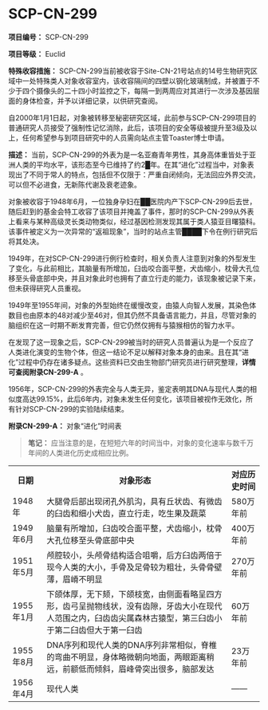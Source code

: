 # SCP-CN-299

**项目编号：** SCP-CN-299

**项目等级：** Euclid

**特殊收容措施：** SCP-CN-299当前被收容于Site-CN-21号站点的14号生物研究区域中一处特殊类人对象收容室内，该收容隔间的四壁以钢化玻璃制成，并被置于不少于四个摄像头的二十四小时监控之下，每隔一到两周应对其进行一次涉及基因层面的身体检查，并予以详细记录，以供研究查阅。

自2000年1月1日起，对象被转移至秘密研究区域，此前参与SCP-CN-299项目的普通研究人员接受了强制性记忆消除，此后，该项目的安全等级被提升至3级及以上，任何希望参与到项目研究中的人员需向站点主管Toaster博士申请。

**描述：** 当前，SCP-CN-299的外表为是一名亚裔青年男性，其身高体重皆处于亚洲人类的平均水平，该形态至今已维持了约2█年。在其“进化”过程当中，对象表现出了不同于常人的特点，包括但不仅限于：严重自闭倾向，无法回应外界交流，可以但不必进食，无新陈代谢及衰老迹象。

对象被收容于1948年6月，一位独身孕妇在██医院内产下SCP-CN-299后去世，随后赶到的基金会特工收容了该项目并掩盖了事件，那时的SCP-CN-299从外表上看来与某种高级灵长类动物类似，经过基因检测发现其属于类人猿亚目曙猿科。该事件被定义为一次异常的“返祖现象”，当时的站点主管████下令在例行研究后将其处决。

1949年，在对SCP-CN-299进行例行检查时，相关负责人注意到对象的外型发生了变化，与此前相比，其脑量有所增加，臼齿咬合面平整，犬齿缩小，枕骨大孔位移至头骨底部中央，并且对象此时也拥有了直立行走的能力，该现象被记录下来，但未获得研究人员重视。

1949年至1955年间，对象的外型始终在缓慢改变，由猿人向智人发展，其染色体数目也由原本的48对减少至46对，但其仍然不具备语言能力，并且，尽管对象的脑组织在这一时期不断发育完善，但它仍然仅拥有与猿猴相仿的智力水平。

在发现了这一现象之后，SCP-CN-299被当时的研究人员普遍认为是一个反应了人类进化演变的生物个体，但这一结论不足以解释对象本身的由来。且在其“进化”过程中仍存在诸多疑点。这些资料已交由生物部门研究员进行研究整理，**详情可查阅附录CN-299-A** 。

1956年，SCP-CN-299的外表完全与人类无异，鉴定表明其DNA与现代人类的相似度高达99.15%，此后6年内，对象未发生任何变化，该项目被视作无效化，所有针对SCP-CN-299的实验陆续结束。

**附录CN-299-A：** 对象“进化”时间表


> **笔记：** 应当注意的是，在短短六年的时间当中，对象的变化速率与数千万年间的人类进化历史成相应比例。
> 

<table class='wiki-content-table'>
 <tr>
  <th colspan='1' rowspan='1'>&#26085;&#26399;</th>
  <th colspan='1' rowspan='1'>&#23545;&#35937;&#24418;&#24577;</th>
  <th colspan='1' rowspan='1'>&#23545;&#24212;&#21382;&#21490;&#26102;&#38388;</th>
 </tr>
 <tr>
  <td colspan='1' rowspan='1'>1948&#24180;</td>
  <td colspan='1' rowspan='1'>&#22823;&#33151;&#39592;&#21518;&#37096;&#20986;&#29616;&#38381;&#23380;&#22806;&#32908;&#27807;&#65292;&#20855;&#26377;&#19992;&#29366;&#40831;&#12289;&#26377;&#24494;&#40831;&#30340;&#33276;&#40831;&#21644;&#32454;&#23567;&#29356;&#40831;&#65292;&#30452;&#31435;&#34892;&#36208;&#65292;&#21507;&#29983;&#26524;&#21450;&#34092;&#33756;</td>
  <td colspan='1' rowspan='1'>580&#19975;&#24180;&#21069;</td>
 </tr>
 <tr>
  <td colspan='1' rowspan='1'>1949&#24180;6&#26376;</td>
  <td colspan='1' rowspan='1'>&#33041;&#37327;&#26377;&#25152;&#22686;&#21152;&#65292;&#33276;&#40831;&#21676;&#21512;&#38754;&#24179;&#25972;&#65292;&#29356;&#40831;&#32553;&#23567;&#65292;&#26517;&#39592;&#22823;&#23380;&#20301;&#31227;&#33267;&#22836;&#39592;&#24213;&#37096;&#20013;&#22830;</td>
  <td colspan='1' rowspan='1'>400&#19975;&#24180;&#21069;</td>
 </tr>
 <tr>
  <td colspan='1' rowspan='1'>1951&#24180;5&#26376;</td>
  <td colspan='1' rowspan='1'>&#39045;&#33108;&#36739;&#23567;&#65292;&#22836;&#39045;&#39592;&#32467;&#26500;&#36866;&#21512;&#21632;&#22204;&#65292;&#21518;&#26041;&#33276;&#40831;&#20004;&#20493;&#20110;&#29616;&#20170;&#20154;&#31867;&#30340;&#22823;&#23567;&#65292;&#25163;&#39592;&#21450;&#36275;&#39592;&#36739;&#20026;&#31895;&#22766;&#65292;&#22836;&#39592;&#39592;&#22721;&#34180;&#65292;&#30473;&#23924;&#19981;&#26126;&#26174;</td>
  <td colspan='1' rowspan='1'>270&#19975;&#24180;&#21069;</td>
 </tr>
 <tr>
  <td colspan='1' rowspan='1'>1955&#24180;1&#26376;</td>
  <td colspan='1' rowspan='1'>&#19979;&#39052;&#20307;&#21402;&#65292;&#26080;&#19979;&#39055;&#65292;&#19979;&#39052;&#26525;&#23485;&#65292;&#30001;&#20391;&#38754;&#30475;&#30053;&#21576;&#22235;&#26041;&#24418;&#65292;&#40831;&#24339;&#21576;&#25243;&#29289;&#32447;&#29366;&#65292;&#27809;&#26377;&#40831;&#38553;&#65292;&#29273;&#40831;&#22823;&#23567;&#22312;&#29616;&#20195;&#20154;&#33539;&#22260;&#20043;&#20869;&#65292;&#33276;&#40831;&#40831;&#23574;&#23646;&#26862;&#26519;&#21476;&#29503;&#22411;&#65292;&#31532;&#19977;&#33276;&#40831;&#23567;&#20110;&#31532;&#20108;&#33276;&#40831;&#20294;&#22823;&#20110;&#31532;&#19968;&#33276;&#40831;</td>
  <td colspan='1' rowspan='1'>60&#19975;&#24180;&#21069;</td>
 </tr>
 <tr>
  <td colspan='1' rowspan='1'>1955&#24180;8&#26376;</td>
  <td colspan='1' rowspan='1'>DNA&#24207;&#21015;&#21644;&#29616;&#20195;&#20154;&#31867;&#30340;DNA&#24207;&#21015;&#38750;&#24120;&#30456;&#20284;&#65292;&#33034;&#26894;&#30340;&#24367;&#26354;&#19981;&#26126;&#26174;&#65292;&#36523;&#20307;&#30053;&#24494;&#26397;&#21521;&#22320;&#38754;&#65292;&#20004;&#30524;&#36317;&#31163;&#31245;&#36828;&#65292;&#21069;&#39069;&#20302;&#32780;&#20542;&#26012;&#65292;&#30473;&#23792;&#39592;&#31361;&#20986;&#24456;&#22810;&#65292;&#33041;&#37096;&#21457;&#36798;</td>
  <td colspan='1' rowspan='1'>23&#19975;&#24180;&#21069;</td>
 </tr>
 <tr>
  <td colspan='1' rowspan='1'>1956&#24180;4&#26376;</td>
  <td colspan='1' rowspan='1'>&#29616;&#20195;&#20154;&#31867;</td>
  <td colspan='1' rowspan='1'>&#8212;&#8212;</td>
 </tr>
</table>


